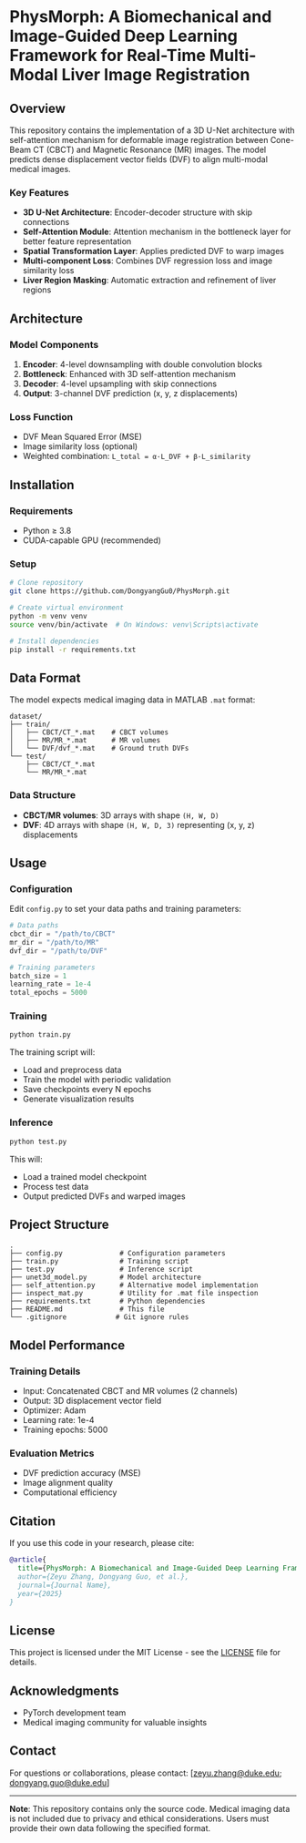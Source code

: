 # PhysMorph: A Biomechanical and Image-Guided Deep Learning Framework for Real-Time Multi-Modal Liver Image Registration

## Overview
This repository contains the implementation of a 3D U-Net architecture with self-attention mechanism for deformable image registration between Cone-Beam CT (CBCT) and Magnetic Resonance (MR) images. The model predicts dense displacement vector fields (DVF) to align multi-modal medical images.

### Key Features
- **3D U-Net Architecture**: Encoder-decoder structure with skip connections
- **Self-Attention Module**: Attention mechanism in the bottleneck layer for better feature representation
- **Spatial Transformation Layer**: Applies predicted DVF to warp images
- **Multi-component Loss**: Combines DVF regression loss and image similarity loss
- **Liver Region Masking**: Automatic extraction and refinement of liver regions

## Architecture

### Model Components
1. **Encoder**: 4-level downsampling with double convolution blocks
2. **Bottleneck**: Enhanced with 3D self-attention mechanism
3. **Decoder**: 4-level upsampling with skip connections
4. **Output**: 3-channel DVF prediction (x, y, z displacements)

### Loss Function
- DVF Mean Squared Error (MSE)
- Image similarity loss (optional)
- Weighted combination: `L_total = α·L_DVF + β·L_similarity`

## Installation

### Requirements
- Python ≥ 3.8
- CUDA-capable GPU (recommended)

### Setup
```bash
# Clone repository
git clone https://github.com/DongyangGu0/PhysMorph.git

# Create virtual environment
python -m venv venv
source venv/bin/activate  # On Windows: venv\Scripts\activate

# Install dependencies
pip install -r requirements.txt
```

## Data Format

The model expects medical imaging data in MATLAB `.mat` format:

```
dataset/
├── train/
│   ├── CBCT/CT_*.mat    # CBCT volumes
│   ├── MR/MR_*.mat      # MR volumes  
│   └── DVF/dvf_*.mat    # Ground truth DVFs
└── test/
    ├── CBCT/CT_*.mat
    └── MR/MR_*.mat
```

### Data Structure
- **CBCT/MR volumes**: 3D arrays with shape `(H, W, D)`
- **DVF**: 4D arrays with shape `(H, W, D, 3)` representing (x, y, z) displacements

## Usage

### Configuration
Edit `config.py` to set your data paths and training parameters:

```python
# Data paths
cbct_dir = "/path/to/CBCT"
mr_dir = "/path/to/MR"
dvf_dir = "/path/to/DVF"

# Training parameters
batch_size = 1
learning_rate = 1e-4
total_epochs = 5000
```

### Training
```bash
python train.py
```

The training script will:
- Load and preprocess data
- Train the model with periodic validation
- Save checkpoints every N epochs
- Generate visualization results

### Inference
```bash
python test.py
```

This will:
- Load a trained model checkpoint
- Process test data
- Output predicted DVFs and warped images

## Project Structure
```
.
├── config.py              # Configuration parameters
├── train.py               # Training script
├── test.py                # Inference script
├── unet3d_model.py        # Model architecture
├── self_attention.py      # Alternative model implementation
├── inspect_mat.py         # Utility for .mat file inspection
├── requirements.txt       # Python dependencies
├── README.md              # This file
└── .gitignore            # Git ignore rules
```

## Model Performance

### Training Details
- Input: Concatenated CBCT and MR volumes (2 channels)
- Output: 3D displacement vector field
- Optimizer: Adam
- Learning rate: 1e-4
- Training epochs: 5000

### Evaluation Metrics
- DVF prediction accuracy (MSE)
- Image alignment quality
- Computational efficiency

## Citation

If you use this code in your research, please cite:

```bibtex
@article{
  title={PhysMorph: A Biomechanical and Image-Guided Deep Learning Framework for Real-Time Multi-Modal Liver Image Registration},
  author={Zeyu Zhang, Dongyang Guo, et al.},
  journal={Journal Name},
  year={2025}
}
```

## License

This project is licensed under the MIT License - see the [LICENSE](LICENSE) file for details.

## Acknowledgments

- PyTorch development team
- Medical imaging community for valuable insights

## Contact

For questions or collaborations, please contact: [zeyu.zhang@duke.edu; dongyang.guo@duke.edu]

---

**Note**: This repository contains only the source code. Medical imaging data is not included due to privacy and ethical considerations. Users must provide their own data following the specified format. 
